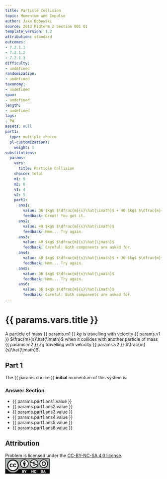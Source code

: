 ```yaml
---
title: Particle Collision
topic: Momentum and Impulse
author: Jake Bobowski
source: 2013 Midterm 2 Section 001 Q1
template_version: 1.2
attribution: standard
outcomes:
- 7.2.1.1
- 7.2.1.2
- 7.2.1.3
difficulty:
- undefined
randomization:
- undefined
taxonomy:
- undefined
span:
- undefined
length:
- undefined
tags:
- PW
assets: null
part1:
  type: multiple-choice
  pl-customizations:
    weight: 1
substitutions:
  params:
    vars:
      title: Particle Collision
    choice: total
    m1: 9
    m2: 8
    v1: 4
    v2: 5
    part1:
      ans1:
        value: 36 $kg$ $\dfrac{m}{s}\hat{\imath}$ + 40 $kg$ $\dfrac{m}{s}\hat{\jmath}$
        feedback: Great! You got it.
      ans2:
        value: 40 $kg$ $\dfrac{m}{s}\hat{\imath}$
        feedback: Hmm... Try again.
      ans3:
        value: 40 $kg$ $\dfrac{m}{s}\hat{\jmath}$
        feedback: Careful! Both components are asked for.
      ans4:
        value: 40 $kg$ $\dfrac{m}{s}\hat{\imath}$ + 36 $kg$ $\dfrac{m}{s}\hat{\jmath}$
        feedback: Hmm... Try again.
      ans5:
        value: 36 $kg$ $\dfrac{m}{s}\hat{\jmath}$
        feedback: Hmm... Try again.
      ans6:
        value: 36 $kg$ $\dfrac{m}{s}\hat{\imath}$
        feedback: Careful! Both components are asked for.
---
```

# {{ params.vars.title }}
A particle of mass {{ params.m1 }} $kg$ is travelling with velocity {{ params.v1 }} $\frac{m}{s}\hat{\imath}$ when it collides with another particle of mass {{ params.m2 }} $kg$ travelling with velocity {{ params.v2 }} $\frac{m}{s}\hat{\jmath}$.

## Part 1

The {{ params.choice }} **initial** momentum of this system is:

### Answer Section

- {{ params.part1.ans1.value }}
- {{ params.part1.ans2.value }}
- {{ params.part1.ans3.value }}
- {{ params.part1.ans4.value }}
- {{ params.part1.ans5.value }}
- {{ params.part1.ans6.value }}

## Attribution

Problem is licensed under the [CC-BY-NC-SA 4.0 license](https://creativecommons.org/licenses/by-nc-sa/4.0/).<br> ![The Creative Commons 4.0 license requiring attribution-BY, non-commercial-NC, and share-alike-SA license.](https://raw.githubusercontent.com/firasm/bits/master/by-nc-sa.png)